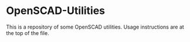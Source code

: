 # OpenSCAD-Utilities

This is a repository of some OpenSCAD utilities. Usage instructions are at the top of the file.


